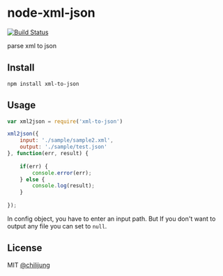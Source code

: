 # node-xml-json

[![Build Status](https://travis-ci.org/DataGarage/node-xml-json.png?branch=master)](https://travis-ci.org/DataGarage/node-xml-json)

parse xml to json

## Install

```
npm install xml-to-json
```

## Usage

```javascript
var xml2json = require('xml-to-json')

xml2json({
	input: './sample/sample2.xml',
	output: './sample/test.json'
}, function(err, result) {
  
	if(err) {
		console.error(err);
	} else {
		console.log(result);
	}
  
});
```
In config object, you have to enter an input path. But If you don't want to output any file you can set to `null`.

## License

MIT [@chilijung](http://github.com/chilijung)
